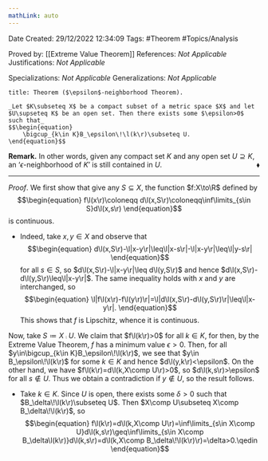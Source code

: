 ```yaml
---
mathLink: auto
---
```


<div class="topSpace"></div>

Date Created: 29/12/2022 12:34:09
Tags: #Theorem #Topics/Analysis

Proved by: [[Extreme Value Theorem]]
References: _Not Applicable_
Justifications: _Not Applicable_

Specializations: _Not Applicable_
Generalizations: _Not Applicable_

``` ad-Theorem
title: Theorem ($\epsilon$-neighborhood Theorem).

_Let $K\subseteq X$ be a compact subset of a metric space $X$ and let $U\supseteq K$ be an open set. Then there exists some $\epsilon>0$ such that_
$$\begin{equation}
    \bigcup_{k\in K}B_\epsilon\!\l(k\r)\subseteq U.
\end{equation}$$

```

**Remark.** In other words, given any compact set $K$ and any open set $U\supseteq K$, an $\textrm{`}\epsilon$-neighborhood of $K\textrm{'}$ is still contained in $U$.<span style="float:right;">$\blacklozenge$</span>

---

_Proof_. We first show that give any $S\subseteq X$, the function $f:X\to\R$ defined by
$$\begin{equation}
    f\l(x\r)\coloneqq d\l(x,S\r)\coloneqq\inf\limits_{s\in S}d\l(x,s\r)
\end{equation}$$
is continuous.
* Indeed, take $x,y\in X$ and observe that
$$\begin{equation}
    d\l(x,S\r)-\l|x-y\r|\leq\l|x-s\r|-\l|x-y\r|\leq\l|y-s\r|
\end{equation}$$
for all $s\in S$, so $d\l(x,S\r)-\l|x-y\r|\leq d\l(y,S\r)$ and hence $d\l(x,S\r)-d\l(y,S\r)\leq\l|x-y\r|$. The same inequality holds with $x$ and $y$ are interchanged, so
$$\begin{equation}
    \l|f\l(x\r)-f\l(y\r)\r|=\l|d\l(x,S\r)-d\l(y,S\r)\r|\leq\l|x-y\r|.
\end{equation}$$
This shows that $f$ is Lipschitz, whence it is continuous.

Now, take $S\coloneqq X\comp U$. We claim that $f\l(k\r)>0$ for all $k\in K$, for then, by the Extreme Value Theorem, $f$ has a minimum value $\epsilon>0$. Then, for all $y\in\bigcup_{k\in K}B_\epsilon\!\l(k\r)$, we see that $y\in B_\epsilon\!\l(k\r)$ for some $k\in K$ and hence $d\l(y,k\r)<\epsilon$. On the other hand, we have $f\l(k\r)=d\l(k,X\comp U\r)>0$, so $d\l(k,s\r)>\epsilon$ for all $s\not\in U$. Thus we obtain a contradiction if $y\not\in U$, so the result follows.
* Take $k\in K$. Since $U$ is open, there exists some $\delta>0$ such that $B_\delta\!\l(k\r)\subseteq U$. Then $X\comp U\subseteq X\comp B_\delta\!\l(k\r)$, so
$$\begin{equation}
    f\l(k\r)=d\l(k,X\comp U\r)=\inf\limits_{s\in X\comp U}d\l(k,s\r)\geq\inf\limits_{s\in X\comp B_\delta\l(k\r)}d\l(k,s\r)=d\l(k,X\comp B_\delta\!\l(k\r)\r)=\delta>0.\qedin
\end{equation}$$
